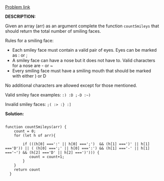 <a href="https://www.codewars.com/kata/583203e6eb35d7980400002a"> Problem link </a>

**DESCRIPTION:**

Given an array (arr) as an argument complete the function ```countSmileys``` that should return the total number of smiling faces.

Rules for a smiling face:

<ul>
  <li>Each smiley face must contain a valid pair of eyes. Eyes can be marked as : or ; </li>
  <li>A smiley face can have a nose but it does not have to. Valid characters for a nose are - or ~</li>
  <li>Every smiling face must have a smiling mouth that should be marked with either ) or D</li>
</ul>

No additional characters are allowed except for those mentioned.

Valid smiley face examples: ```:) :D ;-D :~)```

Invalid smiley faces: ```;( :> :} :]```

**Solution:**

```

function countSmileys(arr) {
    count = 0;
    for (let h of arr){
       
        if (((h[0] ===':' || h[0] ===';')  && (h[1] ===')' || h[1] ==='D')) || ( (h[0] ===';' || h[0] ===':') && (h[1] ==='-' || h[1] ==='~') && (h[2] ==='D' || h[2] ===')'))) {
           count = count+1;
        }
    }
    return count
  }

```
